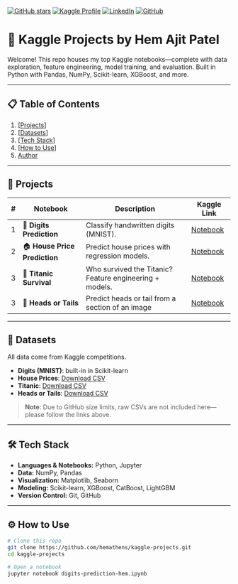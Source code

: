 <!-- Badges: build your brand at the top -->
[![GitHub stars](https://img.shields.io/github/stars/hemathens/kaggle-projects?style=social)](https://github.com/hemathens/kaggle-projects/stargazers)
[![Kaggle Profile](https://img.shields.io/badge/Kaggle-hem%20ajit%20patel-20BEFF?logo=kaggle)](https://www.kaggle.com/hemajitpatel)
[![LinkedIn](https://img.shields.io/badge/LinkedIn-Hem%20Ajit%20Patel-0A66C2?logo=linkedin)](https://www.linkedin.com/in/hem-patel19)
[![GitHub](https://img.shields.io/badge/GitHub-hemathens-181717?logo=github)](https://github.com/hemathens)

# 🧠 Kaggle Projects by Hem Ajit Patel

Welcome! This repo houses my top Kaggle notebooks—complete with data exploration, feature engineering, model training, and evaluation. Built in Python with Pandas, NumPy, Scikit-learn, XGBoost, and more.

---

## 📋 Table of Contents

1. [[Projects](https://github.com/hemathens/kaggle-projects?tab=readme-ov-file#-projects)]  
2. [[Datasets](https://github.com/hemathens/kaggle-projects?tab=readme-ov-file#-datasets)]  
3. [[Tech Stack](https://github.com/hemathens/kaggle-projects?tab=readme-ov-file#%EF%B8%8F-tech-stack)]  
4. [[How to Use](https://github.com/hemathens/kaggle-projects?tab=readme-ov-file#%EF%B8%8F-how-to-use)] 
5. [Author](#author)  

---

## 🚀 Projects

| #  | Notebook                    | Description                                      | Kaggle Link                                             |
|----|-----------------------------|--------------------------------------------------|---------------------------------------------------------|
| 1  | 🧮 **Digits Prediction**     | Classify handwritten digits (MNIST).             | [Notebook](https://www.kaggle.com/hemajitpatel/digits-prediction-hem) |
| 2  | 🏠 **House Price Prediction** | Predict house prices with regression models.      | [Notebook](https://www.kaggle.com/hemajitpatel/house-price-hem)       |
| 3  | 🚢 **Titanic Survival**      | Who survived the Titanic? Feature engineering + models. | [Notebook](https://www.kaggle.com/hemajitpatel/titanic-hem)           |
| 3  | 🚢 **Heads or Tails**      | Predict heads or tail from a section of an image | [Notebook](https://www.kaggle.com/code/hemajitpatel/heads-or-tails-hem)           |
---

## 📁 Datasets

All data come from Kaggle competitions.  
- **Digits (MNIST)**: built-in in Scikit-learn  
- **House Prices**: [Download CSV](https://www.kaggle.com/c/house-prices-advanced-regression-techniques/data)  
- **Titanic**: [Download CSV](https://www.kaggle.com/c/titanic/data)
- **Heads or Tails**: [Download CSV](https://www.kaggle.com/competitions/heads-or-tails-image-classification/data)

> **Note**: Due to GitHub size limits, raw CSVs are not included here—please follow the links above.

---

## 🛠️ Tech Stack

- **Languages & Notebooks:** Python, Jupyter  
- **Data:** NumPy, Pandas  
- **Visualization:** Matplotlib, Seaborn  
- **Modeling:** Scikit-learn, XGBoost, CatBoost, LightGBM  
- **Version Control:** Git, GitHub  

---

## ⚙️ How to Use

```bash
# Clone this repo
git clone https://github.com/hemathens/kaggle-projects.git
cd kaggle-projects

# Open a notebook
jupyter notebook digits-prediction-hem.ipynb
